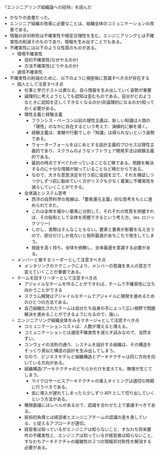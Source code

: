『エンジニアリング組織論への招待』を読んだ

* かなりの良書だった。
* エンジニア組織の改善に必要なことは、組織全体のコミュニケーションの改善である。
* 情報の非対称性は不確実性や限定合理性を生む。エンジニアリングとは不確実性の削減そのものであり、情報を生み出すことでもある。
* 不確実性には以下のような性質のものがある。
  * 環境不確実性
    * 目的不確実性(なぜやるのか)
    * 方法不確実性(どうやるのか)
  * 通信不確実性
* 不確実性の削減のために、以下のように視座毎に意識すべき点が存在する
  * 個人として注意すべき点
    * 仕事と学力テストは異なる。自ら情報を生み出していく姿勢が重要
    * 論理的に考えようとしても認知は歪むものである。自分がどのようなときに認知を正しくできなくなるのか(非論理的になるのか)知っておく必要がある。
    * 理性主義と経験主義
      * フランシス・ベーコン以前の理性主義は、新しい知識は人間の「理性」のなかに存在するという考えで、演繹的に解を導く。
      * 経験主義は、実験や行動でしか「知識」は得られないという姿勢である。
      * ウォーターフォールをはじめとする設計主義的プロセスは理性主義的であり、スクラムのようなソフトウェア開発手法は経験主義的である。
      * 最初の時点ですべてわかっていることなど稀である。問題を解決するのに十分な情報が揃っていることなど稀だからである。
      * なので、大きな意思決定を行う前に仮説を立て、それを検証しつつ少しずつ前に勧めていく方がリスクも少なく着実に不確実性を減らしていくことができる。
    * 全体論とシステム思考
      * 西洋の自然科学の発展は、「要素還元主義」的な思考をもとに進められてきた。
      * これは全体を細かい要素に分割して、それぞれの性質を把握すれば、その総和として全体を把握できるという考え方。(ex. ロジックツリー)
      * しかし、実際はそんなこともない。要素と要素が影響を与え合うので、部分だけしか見ないと局所最適があちこちで発生してしまう。
      * 視座を高く持ち、全体を俯瞰し、全体最適を意識する必要がある。
  * メンバーと接するリーダーとして注意すべき点
    * メンタリングのテクニックにより、メンバーの意識を本人の意志で変えていくことが重要である。
  * チームを回すリーダーとして注意すべき点
    * アジャイルなチームを作ることができれば、チームで不確実性に立ち向かうことができる
    * スクラム開発はアジャイルなチームでアジャイルに開発を進めるためのひとつの方法である。
    * 自己組織化されたチームは自分たち自身の手によって広い視野で問題解決を進めることができるようになるので、強い。
  * エンジニアリング組織全体をみるマネージャとして注意すべき点
    * コミュニケーションコストは、人数が増えると増える。
    * コミュニケーションとは通信不確実性を減らす試みなので、当然まずい。
    * コンウェイの法則の通り、システムを設計する組織は、その構造をそっくり真似た構造の設計を生み出してしまう。
    * なので、ビジネスモデルと組織構造とアーキテクチャは同じ方向を向いている方向がある。
    * 組織構造/アーキテクチャのどちらかだけを変えても、無理が生じてしまう。
      * マイクロサービスアーキテクチャの導入タイミングは適切な時期に行うべきである。
      * 仮に導入が遅れてしまったら少しずつ API として切り出していくという方法がある。
    * 権限委譲にはレベルがあるので、認識を合わせた上で委譲すべきである。
    * 技術的負債とは経営者とエンジニアチームの認識の差を表している、と捉えるアプローチが適切。
    * 経営者は知っているがエンジニアは知らないこと、すなわち将来要件の不確実性と、エンジニアは知っているが経営者は知らないこと、すなわちアーキテクチャの複雑性の２つの情報非対称性を解消する必要がある。

